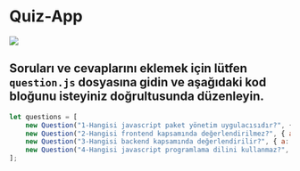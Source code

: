 # Quiz-App

![](https://media.giphy.com/media/v1.Y2lkPTc5MGI3NjExNTJmMjUxZTRjMjE0ZDA2NDdhMDQzYmFkNzM3MjUzYjFkYzk0MTYxZCZlcD12MV9pbnRlcm5hbF9naWZzX2dpZklkJmN0PWc/M6K5B0NOliobDViRgj/giphy.gif)

## Soruları ve cevaplarını eklemek için lütfen `question.js` dosyasına gidin ve aşağıdaki kod bloğunu isteyiniz doğrultusunda düzenleyin. 

```js
let questions = [
    new Question("1-Hangisi javascript paket yönetim uygulacısıdır?", { a: "Node.js", b: "Typescript", c: "Npm" , d: "Nuget" }, "c"),
    new Question("2-Hangisi frontend kapsamında değerlendirilmez?", { a: "css", b: "html", c: "javascipt", d: "sql" }, "d"),
    new Question("3-Hangisi backend kapsamında değerlendirilir?", { a: "node.js", b: "typescript", c: "angular", d: "react" }, "a"),
    new Question("4-Hangisi javascript programlama dilini kullanmaz?", { a: "react", b: "angular", c: "vuejs", d: "asp.net" }, "d")
];
```


